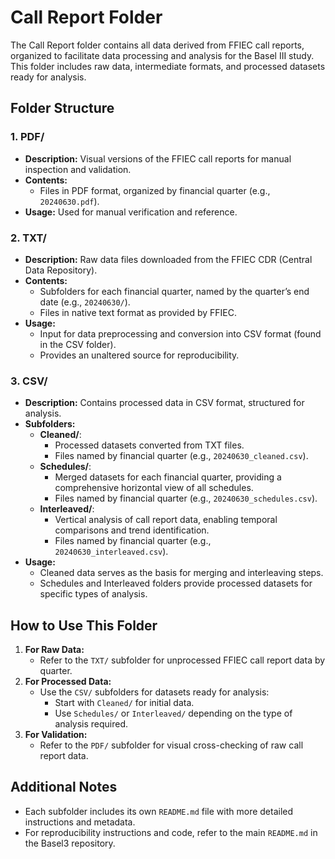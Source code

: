 # Call Report Folder

The Call Report folder contains all data derived from FFIEC call reports, organized to facilitate data processing and analysis for the Basel III study. This folder includes raw data, intermediate formats, and processed datasets ready for analysis.

## Folder Structure

### 1. **PDF/**
   - **Description:** Visual versions of the FFIEC call reports for manual inspection and validation.
   - **Contents:**  
     - Files in PDF format, organized by financial quarter (e.g., `20240630.pdf`).
   - **Usage:** Used for manual verification and reference.

### 2. **TXT/**
   - **Description:** Raw data files downloaded from the FFIEC CDR (Central Data Repository).
   - **Contents:**  
     - Subfolders for each financial quarter, named by the quarter’s end date (e.g., `20240630/`).
     - Files in native text format as provided by FFIEC.
   - **Usage:**  
     - Input for data preprocessing and conversion into CSV format (found in the CSV folder).
     - Provides an unaltered source for reproducibility.

### 3. **CSV/**
   - **Description:** Contains processed data in CSV format, structured for analysis.
   - **Subfolders:**
     - **Cleaned/**:  
       - Processed datasets converted from TXT files.
       - Files named by financial quarter (e.g., `20240630_cleaned.csv`).
     - **Schedules/**:  
       - Merged datasets for each financial quarter, providing a comprehensive horizontal view of all schedules.
       - Files named by financial quarter (e.g., `20240630_schedules.csv`).
     - **Interleaved/**:  
       - Vertical analysis of call report data, enabling temporal comparisons and trend identification.
       - Files named by financial quarter (e.g., `20240630_interleaved.csv`).
   - **Usage:**  
     - Cleaned data serves as the basis for merging and interleaving steps.
     - Schedules and Interleaved folders provide processed datasets for specific types of analysis.

## How to Use This Folder
1. **For Raw Data:**
   - Refer to the `TXT/` subfolder for unprocessed FFIEC call report data by quarter.
2. **For Processed Data:**
   - Use the `CSV/` subfolders for datasets ready for analysis:
     - Start with `Cleaned/` for initial data.
     - Use `Schedules/` or `Interleaved/` depending on the type of analysis required.
3. **For Validation:**
   - Refer to the `PDF/` subfolder for visual cross-checking of raw call report data.

## Additional Notes
- Each subfolder includes its own `README.md` file with more detailed instructions and metadata.
- For reproducibility instructions and code, refer to the main `README.md` in the Basel3 repository.
